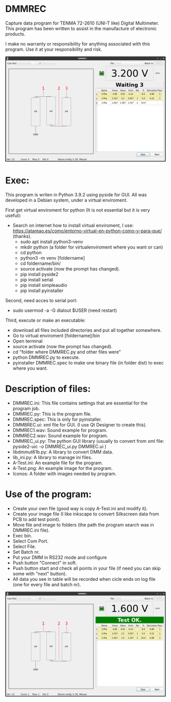 # DMMREC
Capture data program for TENMA 72-2610 (UNI-T like) Digital Multimeter.
 This program has been written to assist in the manufacture of electronic products.

 I make no warranty or responsibility for anything associated with this program.
 Use it at your responsibility and risk.

![Screenshot1](Screenshot/Screenshot-01.png)

# Exec:
 This program is writen in Python 3.9.2 using pyside for GUI.
 All was developed in a Debian system, under a virtual enviroment.  
 
 First get virtual enviroment for python (It is not essential but it is very useful):
   - Search on internet how to install virtual enviroment, I use: https://atareao.es/como/entorno-virtual-en-python-como-y-para-que/  (thanks).
       - sudo apt install python3-venv
       - mkdir python  (a folder for virtualenviroment where you want or can)
       - cd python
       - python3 -m venv [foldername]
       - cd foldername/bin/
       - source activate (now the prompt has changed). 
       - pip install pyside2
       - pip install serial
       - pip install simpleaudio
       - pip install pyinstaller

 Second, need acces to serial port:
 - sudo usermod -a -G dialout $USER (need restart)
       
 Third, execute or make an executable:
 - download all files included directories and put all together somewhere.
 - Go to virtual enviroment [foldername]/bin
 - Open terminal
 - source activate (now the prompt has changed).
 - cd "folder where DMMREC.py and other files were"
 - python DMMREC.py to execute.
 - pyinstaller DMMREC.spec to make one binary file (in folder dist) to exec where you want. 
       
       

# Description of files:
  - DMMREC.ini: 
    This file contains settings that are essential for the program job.
  - DMMREC.py: 
    This is the program file.
  - DMMREC.spec: 
    This is only for pyinstaller.
  - DMMBREC.ui: 
    xml file for GUI. (I use Qt Designer to create this).
  - DMMREC1.wav: 
    Sound example for program.
  - DMMREC2.wav: 
    Sound example for program.
  - DMMREC_ui.py: 
    The python GUI library (usually to convert from xml file: pyside2-uic -o DMMREC_ui.py DMMREC.ui )
  - libdmmut61b.py: 
    A library to convert DMM data.
  - lib_ini.py: 
    A library to manage ini files.
  - A-Test.ini: 
    An example file for the program.
  - A-Test.png: 
    An example image for the program.
  - Iconos:
    A folder with images needed by program.

# Use of the program:
  - Create your own file (good way is copy A-Test.ini and modify it).
  - Create your image file (I like inkscape to convert Silkscreen data from PCB to add test point).
  - Move file and image to folders (the path the program search was in DMMREC.ini file).
  - Exec bin.
  - Select Com Port.
  - Select File.
  - Set Batch nr.
  - Put your DMM in RS232 mode and configure 
  - Push button "Connect" in soft.
  - Push button start and check all points in your file (if need you can skip some with "next" button).
  - All data you see in table will be recorded when cicle ends on log file (one for every file and batch nr). 
  
  ![Screenshot2](Screenshot/Screenshot-02.png)

  
